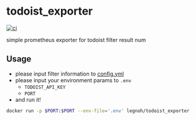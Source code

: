 todoist_exporter
====

[![ci](https://github.com/legnoh/todoist_exporter/actions/workflows/ci.yml/badge.svg)](https://github.com/legnoh/todoist_exporter/actions/workflows/ci.yml)

simple prometheus exporter for todoist filter result num

## Usage

- please input filter information to [config.yml](./config.yml)
- please input your environment params to `.env`
  - `TODOIST_API_KEY`
  - `PORT`
- and run it!

```sh
docker run -p $PORT:$PORT --env-file='.env' legnoh/todoist_exporter
```
